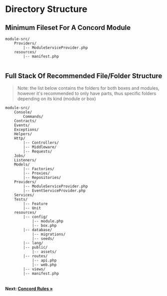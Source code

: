 # Directory Structure

## Minimum Fileset For A Concord Module

```
module-src/
    Providers/
        |-- ModuleServiceProvider.php
    resources/
        |-- manifest.php
    
```

## Full Stack Of Recommended File/Folder Structure

> Note: the list below contains the folders for both boxes and modules, however it's recommended to only have parts, thus specific folders depending on its kind (module or box)

```
module-src/
    Console/
        Commands/
    Contracts/
    Events/
    Exceptions/
    Helpers/
    Http/
        |-- Controllers/
        |-- Middleware/
        |-- Requests/
    Jobs/
    Listeners/
    Models/
        |-- Factories/
        |-- Proxies/
        |-- Repositories/
    Providers/
        |-- ModuleServiceProvider.php
        |-- EventServiceProvider.php
    Services/
    Tests/
        |-- Feature
        |-- Unit
    resources/
        |-- config/
            |-- module.php
            |-- box.php
        |-- database/
            |-- migrations/
            |-- seeds/
        |-- lang/
        |-- public/
            |-- assets/
        |-- routes/
            |-- api.php
            |-- web.php
        |-- views/
        |-- manifest.php
    
```

#### Next: [Concord Rules &raquo;](rules.md)
